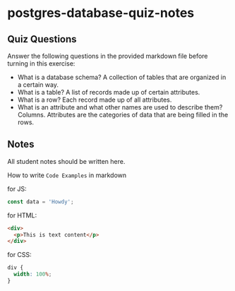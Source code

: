 # postgres-database-quiz-notes

## Quiz Questions

Answer the following questions in the provided markdown file before turning in this exercise:

- What is a database schema?
  A collection of tables that are organized in a certain way.
- What is a table?
  A list of records made up of certain attributes.
- What is a row?
  Each record made up of all attributes.
- What is an attribute and what other names are used to describe them?
  Columns. Attributes are the categories of data that are being filled in the rows.

## Notes

All student notes should be written here.

How to write `Code Examples` in markdown

for JS:

```javascript
const data = 'Howdy';
```

for HTML:

```html
<div>
  <p>This is text content</p>
</div>
```

for CSS:

```css
div {
  width: 100%;
}
```
